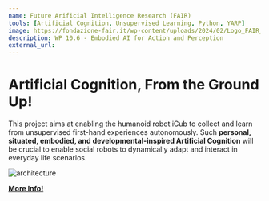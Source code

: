 ```yaml
---
name: Future Arificial Intelligence Research (FAIR)
tools: [Artificial Cognition, Unsupervised Learning, Python, YARP]
image: https://fondazione-fair.it/wp-content/uploads/2024/02/Logo_FAIR_colore.svg
description: WP 10.6 - Embodied AI for Action and Perception 
external_url:
---
```


# Artificial Cognition, From the Ground Up!

This project aims at enabling the humanoid robot iCub to collect and learn from unsupervised first-hand experiences autonomously. Such **personal, situated, embodied, and developmental-inspired Artificial Cognition** will be crucial to enable social robots to dynamically adapt and interact in everyday life scenarios.

![architecture](../assets/fair.png)

[**More Info!**](https://fondazione-fair.it/en/spoke/spoke-10-bio-socio-cognitive-ai/)